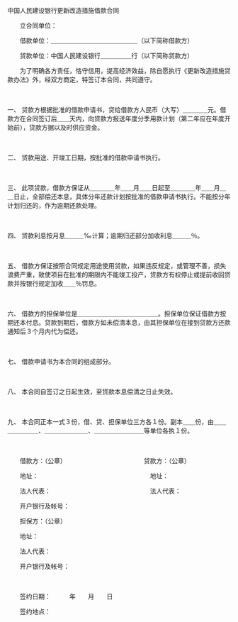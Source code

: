 



中国人民建设银行更新改造措施借款合同



 

　　立合同单位：

　　借款单位：＿＿＿＿＿＿＿＿＿＿＿＿＿＿（以下简称借款方）

　　贷款单位：中国人民建设银行＿＿＿＿＿行（以下简称贷款方）

　　为了明确各方责任，恪守信用，提高经济效益，除自愿执行《更新改造措施贷款办法》外，经双方商定，特签订本合同，共同遵守。

　　

一、
贷款方根据批准的借款申请书，贷给借款方人民币（大写）＿＿＿＿元。借款方在合同签订后＿＿天内，向贷款方报送年度分季用款计划（第二年应在年度开始前），贷款方据以及时供应资金。

　　

二、
贷款用途、开竣工日期，按批准的借款申请书执行。

　　

三、
此项贷款，借款方保证从＿＿＿＿年＿＿月＿＿日起至＿＿＿＿年＿＿月＿＿日止，全部偿还本息，具体分年还款计划按批准的借款申请书执行。不能按分年计划归还的，作为逾期还款处理。

　　

四、
贷款利息按月息＿＿＿‰计算；逾期归还部分加收利息＿＿＿％。

　　

五、
借款方保证按照合同规定用途使用贷款，如果违反规定，或管理不善，损失浪费严重，致使项目在批准的期限内不能竣工投产，贷款方有权停止或提前收回贷款并按银行规定加收＿＿％罚息。

　　

六、
借款方的担保单位是＿＿＿＿＿＿＿＿＿＿＿＿＿。担保单位保证借款方按期还本付息。贷款到期后，借款方如未偿清本息，由其担保单位在接到贷款方还款通知后３个月内代为偿还。

　　

七、
借款申请书为本合同的组成部分。

　　

八、
本合同自签订之日起生效，至贷款本息偿清之日止失效。

　　

九、
本合同正本一式３份，借、贷、担保单位三方各１份。副本＿＿份，由＿＿＿＿＿＿＿、＿＿＿＿＿＿＿、＿＿＿＿＿＿＿＿等单位各执１份。

　　

　　借款方：（公章）　　　　　　　　　　　　　贷款方：（公章）

　　地址：　　　　　　　　　　　　　　　　　　地址：

　　法人代表：　　　　　　　　　　　　　　　　法人代表：

　　开户银行及帐号：

　　担保方：（公章）

　　地址：

　　法人代表：

　　开户银行及帐号：

　　　　　

　　签约日期：　　　年　　月　　日

　　签约地点：